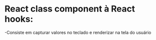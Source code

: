 # React class component à React hooks:
-Consiste em capturar valores no teclado e renderizar na tela do usuário
